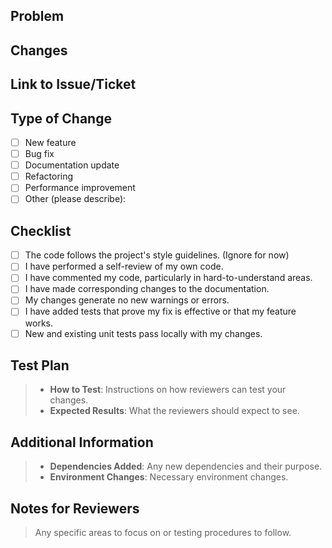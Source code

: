## Problem

<!-- Explain the background and why this PR is necessary. -->

## Changes

<!-- If there are frontend changes, please include screenshots. -->
<!-- If a reference design was involved, include a link to the relevant Figma frame! -->

## Link to Issue/Ticket

<!-- If applicable, add the link here. -->

## Type of Change

- [ ] New feature
- [ ] Bug fix
- [ ] Documentation update
- [ ] Refactoring
- [ ] Performance improvement
- [ ] Other (please describe):

## Checklist

- [ ] The code follows the project's style guidelines. (Ignore for now)
- [ ] I have performed a self-review of my own code.
- [ ] I have commented my code, particularly in hard-to-understand areas.
- [ ] I have made corresponding changes to the documentation.
- [ ] My changes generate no new warnings or errors.
- [ ] I have added tests that prove my fix is effective or that my feature works.
- [ ] New and existing unit tests pass locally with my changes.

## Test Plan

> - **How to Test**: Instructions on how reviewers can test your changes.
> - **Expected Results**: What the reviewers should expect to see.

## Additional Information

> - **Dependencies Added**: Any new dependencies and their purpose.
> - **Environment Changes**: Necessary environment changes.

## Notes for Reviewers

> Any specific areas to focus on or testing procedures to follow.
